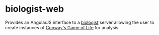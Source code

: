 # biologist-web

Provides an AngularJS interface to a [biologist](https://gitlab.com/HokieGeek/biologist) server allowing the user to create instances of [Conway's Game of Life](http://www.conwaylife.com/wiki/Conway%27s_Game_of_Life) for analysis.
